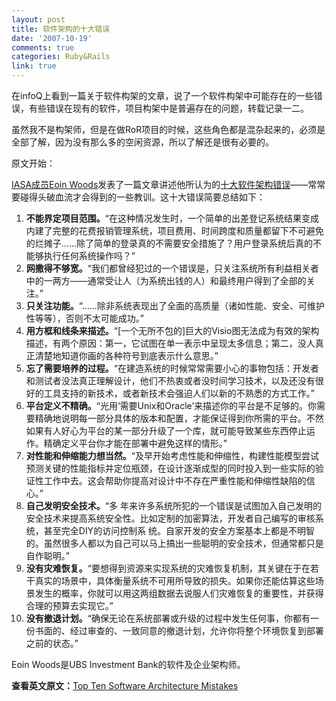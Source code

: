 ```yaml
---
layout: post
title: 软件架构的十大错误
date: '2007-10-19'
comments: true
categories: Ruby&Rails
link: true
---
```

<p>在infoQ上看到一篇关于软件构架的文章，说了一个软件构架中可能存在的一些错误，有些错误在现有的软件，项目构架中是普遍存在的问题，转载记录一二。</p>
<p>虽然我不是构架师，但是在做RoR项目的时候，这些角色都是混杂起来的，必须是全部了解，因为没有那么多的空闲资源，所以了解还是很有必要的。</p>
<p>原文开始：</p>
<p><a href="http://www.iasahome.org/web/home/membership/fellows">IASA成员</a><a href="http://www.eoinwoods.info/">Eoin Woods</a>发表了一篇文章讲述他所认为的<a href="http://www.itarchitect.co.uk/articles/display.asp?id=377">十大软件架构错误</a>&mdash;&mdash;常常要碰得头破血流才会得到的一些教训。这十大错误简要总结如下：</p>
<ol>
    <li><strong>不能界定项目范围。</strong>&ldquo;在这种情况发生时，一个简单的出差登记系统结果变成内建了完整的花费报销管理系统，项目费用、时间跨度和质量都留下不可避免的烂摊子&hellip;&hellip;除了简单的登录真的不需要安全措施了？用户登录系统后真的不能够执行任何系统操作吗？&rdquo;</li>
    <li><strong>网撒得不够宽。</strong>&ldquo;我们都曾经犯过的一个错误是，只关注系统所有利益相关者中的一两方&mdash;&mdash;通常受让人（为系统出钱的人）和最终用户得到了全部的关注。&rdquo;</li>
    <li><strong>只关注功能。</strong>&ldquo;&hellip;&hellip;除非系统表现出了全面的高质量（诸如性能、安全、可维护性等等），否则不太可能成功。&rdquo;</li>
    <li><strong>用方框和线条来描述。</strong>&ldquo;[一个无所不包的]巨大的Visio图无法成为有效的架构描述，有两个原因：第一，它试图在单一表示中呈现太多信息；第二，没人真正清楚地知道你画的各种符号到底表示什么意思。&rdquo;</li>
    <li><strong>忘了需要培养的过程。</strong>&ldquo;在建造系统的时候常常需要小心的事物包括：开发者和测试者没法真正理解设计，他们不热衷或者没时间学习技术，以及还没有很好的工具支持的新技术，或者新技术会强迫人们以新的不熟悉的方式工作。&rdquo;</li>
    <li><strong>平台定义不精确。</strong>&ldquo;光用&lsquo;需要Unix和Oracle&rsquo;来描述你的平台是不足够的。你需要精确地说明每一部分具体的版本和配置，才能保证得到你所需的平台。不然如果有人好心为平台的某一部分升级了一个库，就可能导致某些东西停止运作。精确定义平台你才能在部署中避免这样的情形。&rdquo;</li>
    <li><strong>对性能和伸缩能力想当然。</strong>&ldquo;及早开始考虑性能和伸缩性，构建性能模型尝试预测关键的性能指标并定位瓶颈，在设计逐渐成型的同时投入到一些实际的验证性工作中去。这会帮助你提高对设计中不存在严重性能和伸缩性缺陷的信心。&rdquo;</li>
    <li><strong>自己发明安全技术。</strong>&ldquo;多 年来许多系统所犯的一个错误是试图加入自己发明的安全技术来提高系统安全性。比如定制的加密算法，开发者自己编写的审核系统，甚至完全DIY的访问控制系 统。自家开发的安全方案基本上都是不明智的。虽然很多人都以为自己可以马上搞出一些聪明的安全技术，但通常都只是自作聪明。&rdquo;</li>
    <li><strong>没有灾难恢复。</strong>&ldquo;要想得到资源来实现系统的灾难恢复机制，其关键在于在若干真实的场景中，具体衡量系统不可用所导致的损失。如果你还能估算这些场景发生的概率，你就可以用这两组数据去说服人们灾难恢复的重要性，并获得合理的预算去实现它。&rdquo;</li>
    <li><strong>没有撤退计划。</strong>&ldquo;确保无论在系统部署或升级的过程中发生任何事，你都有一份书面的、经过审查的、一致同意的撤退计划，允许你将整个环境恢复到部署之前的状态。&rdquo;</li>
</ol>
<p>Eoin Woods是UBS Investment Bank的软件及企业架构师。</p>
<p><strong>查看英文原文：</strong><a href="http://www.infoq.com/news/2007/10/top-ten-architecture-mistakes">Top Ten Software Architecture Mistakes</a></p>
